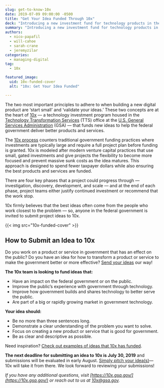 ```yaml
---
slug: get-to-know-10x
date: 2019-07-09 09:00:00 -0500
title: "Get Your Idea Funded Through 10x"
deck: "Introducing a new investment fund for technology products in the federal government."
summary: "Introducing a new investment fund for technology products in the federal government"
authors:
  - nico-papafil
  - will-cahoe
  - sarah-crane
  - jeremyzilar
categories:
  - managing-digital
tag:
  - 10x

featured_image:
  uid: 10x-funded-cover
  alt: "10x: Get Your Idea Funded"

---
```


The two most important principles to adhere to when building a new digital product are ‘start small’ and ‘validate your ideas.’ These two concepts are at the heart of [10x](https://10x.gsa.gov/) — a technology investment program housed in the [Technology Transformation Services](https://www.gsa.gov/about-us/organization/federal-acquisition-service/technology-transformation-services) (TTS) office at the [U.S. General Services Administration](https://www.gsa.gov/) (GSA) — that funds new ideas to help the federal government deliver better products and services.

The [10x process](https://10x.gsa.gov/the-10x-process/) counters traditional government funding practices where investments are typically large and require a full project plan before funding is granted. 10x is modeled after modern venture capital practices that use small, gated investments and give projects the flexibility to become more focused and prevent massive sunk costs as the idea matures. This approach is designed to spend fewer taxpayer dollars while also ensuring the best products and services are funded.

There are four key phases that a project could progress through — investigation, discovery, development, and scale — and at the end of each phase, project teams either justify continued investment or recommend that the work stop.

10x firmly believes that the best ideas often come from the people who work closest to the problem — so, anyone in the federal government is invited to submit project ideas to 10x.

{{< img src="10x-funded-cover" >}}

## How to Submit an Idea to 10x

Do you work on a product or service in government that has an effect on the public? Do you have an idea for how to transform a product or service to make the government better or more effective? [Send your ideas](https://10x.gsa.gov/send-us-an-idea/) our way!

**The 10x team is looking to fund ideas that:**

- Have an impact on the federal government or on the public.
- Improve the public’s experience with government through technology.
- Improve how government builds and shares technology to better serve the public.
- Are part of a big or rapidly growing market in government technology.

**Your idea should:**

- Be no more than three sentences long.
- Demonstrate a clear understanding of the problem you want to solve.
- Focus on creating a new product or service that is good for government.
- Be as clear and descriptive as possible.

Need inspiration? [Check out examples of ideas that 10x has funded](https://10x.gsa.gov/send-us-an-idea/).

**The next deadline for submitting an idea to 10x is July 30, 2019** and submissions will be evaluated in early August. [Simply pitch your idea(s)](https://10x.gsa.gov/send-us-an-idea/)&mdash;10x will take it from there. We look forward to reviewing your submissions!

_If you have any additional questions, visit [https://10x.gsa.gov/](https://10x.gsa.gov/) or reach out to us at [10x@gsa.gov](mailto:10x@gsa.gov)._
